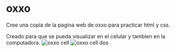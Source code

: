 # oxxo
Cree una copia de la pagina web de oxxo para practicar html y css.

Creado para que se pueda visualizar en el celular y tambien en la computadora.
![oxxo cell](https://github.com/jesusvittee/oxxo/assets/127768350/836d0724-bde1-4825-a020-455b262be938)
![oxxo cell dos](https://github.com/jesusvittee/oxxo/assets/127768350/5ed5224f-c0cc-4b40-80f4-aaefcbc09769)
